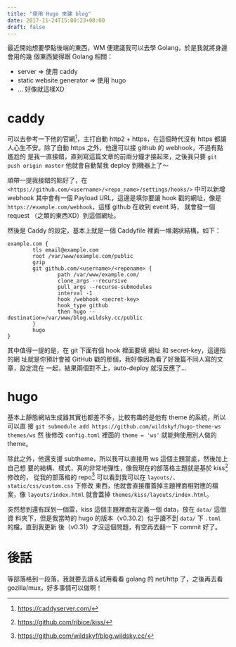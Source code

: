 ```yaml
---
title: "使用 Hugo 來建 blog"
date: 2017-11-24T15:00:23+08:00
draft: false
---
```


最近開始想要學點後端的東西，WM 便建議我可以去學 Golang，於是我就將身邊會用的幾
個東西變得跟 Golang 相關：

- server => 使用 caddy
- static website generator => 使用 hugo
- … 好像就這樣XD

# caddy

可以去參考一下他的官網[^1]，主打自動 http2 + https，在這個時代沒有 https 都讓
人心生不安。除了自動 https 之外，他還可以接 github 的 webhook，不過有點尷尬的
是我一直接錯，直到寫這篇文章的前兩分鐘才接起來，之後我只要 `git push origin
master` 他就會自動幫我 deploy 到機器上了～

順帶一提我接錯的點好了，在 `<https://github.com/<username>/<repo_name>/settings/hooks/>` 中可以新增 webhook
其中會有一個 Payload URL，這邊是填你要讓 hook 戳的網址，像是 `https://example.com/webhook`，這樣 github 在收到 event 時，
就會發一個 request （之類的東西XD）到這個網址。

然後是 Caddy 的設定，基本上就是一個 Caddyfile 裡面一堆潮狀結構，如下：

```
example.com {
        tls email@example.com
        root /var/www/example.com/public
        gzip
        git github.com/<username>/<reponame> {
                path /var/www/example.com/
                clone_args --recursive
                pull_args --recurse-submodules
                interval -1
                hook /webhook <secret-key>
                hook_type github
                then hugo --destination=/var/www/blog.wildsky.cc/public
        }
        hugo
}
```

其中值得一提的是，在 git 下面有個 hook 裡面要填 網址 和 secret-key，這邊指的網
址就是你預計會被 GitHub 戳的那個，我好像因為看了好幾篇不同人寫的文章，設定混在
一起，結果兩個對不上，auto-deploy 就沒反應了…

# hugo

基本上靜態網站生成器其實也都差不多，比較有趣的是他有 theme 的系統，所以可以直
接 `git submodule add https://github.com/wildskyf/hugo-theme-ws themes/ws` 然
後修改 `config.toml` 裡面的 `theme = 'ws'` 就能夠使用別人做的 theme。

除此之外，他還支援 subtheme，所以我可以直接用 ws 這個主題當底，然後加上自己想
要的結構、樣式，真的非常地彈性，像我現在的部落格主題就是基於 kiss[^2] 修改的，
從我的部落格的 repo[^3] 可以看到我可以在 `layouts/`、`static/css/custom.css` 下修改
東西，他就會直接覆蓋掉主題裡面相對應的檔案，像 `layouts/index.html` 就會蓋掉
`themes/kiss/layouts/index.html`。

突然想到還有踩到一個雷，kiss 這個主題裡面有定義一個 data，放在 `data/` 這個資
料夾下，但是我當時的 hugo 的版本（v0.30.2）似乎讀不到 `data/` 下 `.toml` 的檔，直到我更新
後（v0.31）才沒這個問題，有空再去翻一下 commit 好了。

# 後話

等部落格到一段落，我就要去讀＆試用看看 golang 的 net/http 了，之後再去看
gozilla/mux，好多事情可以做啊！

[^1]: <https://caddyserver.com/>
[^2]: <https://github.com/ribice/kiss/>
[^3]: <https://github.com/wildskyf/blog.wildsky.cc/>
